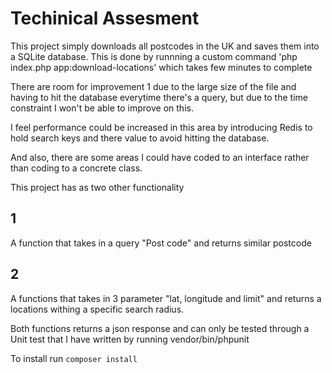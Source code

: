 # Techinical Assesment

This project simply downloads all postcodes in the UK and saves them into a SQLite database.
This is done by runnning a custom command 'php index.php app:download-locations' which takes few minutes to complete

There are room for improvement 1 due to the large size of the file and having to hit the database everytime there's a query, but due to the time constraint I won't be able to improve on this.

I feel performance could be increased in this area by introducing Redis to hold search keys and there value to avoid hitting the database.

And also, there are some areas I could have coded to an interface rather than coding to a concrete class.

This project has as two other functionality

## 1 
A function that takes in a query "Post code" and returns similar postcode

## 2 
A functions that takes in 3 parameter "lat, longitude and limit" and returns a locations withing a specific search radius.

Both functions returns a json response and can only be tested through a Unit test that I have written by running 
vendor/bin/phpunit

To install run `composer install`